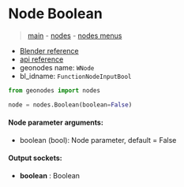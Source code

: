 # Node Boolean

> [main](../structure.md) - [nodes](nodes.md) - [nodes menus](nodes_menus.md)

- [Blender reference](https://docs.blender.org/manual/en/latest/modeling/geometry_nodes/input/boolean.html)
- [api reference](https://docs.blender.org/api/current/bpy.types.FunctionNodeInputBool.html)
- geonodes name: `WNode`
- bl_idname: `FunctionNodeInputBool`

```python
from geonodes import nodes

node = nodes.Boolean(boolean=False)
```

#### Node parameter arguments:

- boolean (bool): Node parameter, default = False

#### Output sockets:

- **boolean** : Boolean


